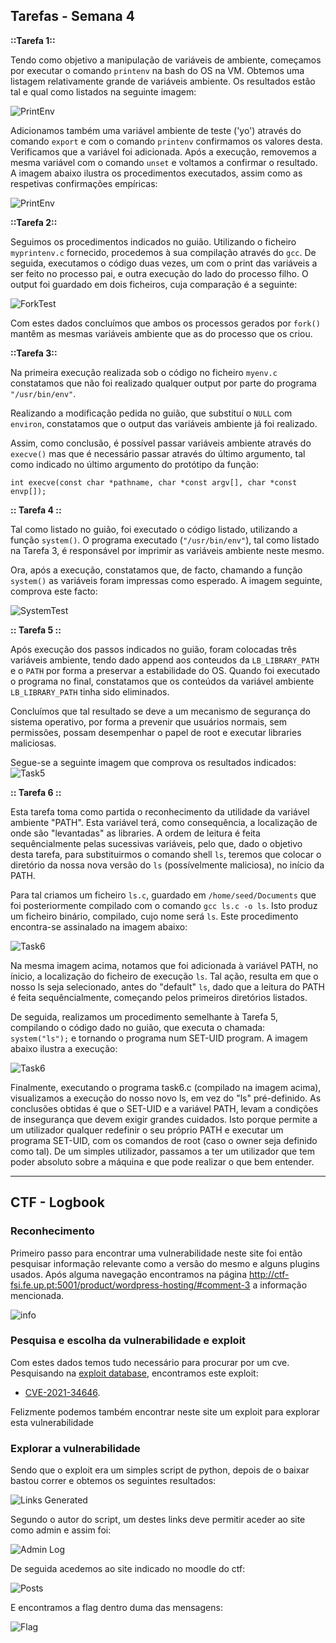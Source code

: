 ## Tarefas - Semana 4

**::Tarefa 1::**

Tendo como objetivo a manipulação de variáveis de ambiente, começamos por executar o comando `printenv` na bash do OS na VM. Obtemos uma listagem relativamente grande de variáveis ambiente. Os resultados estão tal e qual como listados na seguinte imagem:

![PrintEnv](/images/printenv.png)

Adicionamos também uma variável ambiente de teste ('yo') através do comando `export` e com o comando `printenv` confirmamos os valores desta. Verificamos que a variável foi adicionada. Após a execução, removemos a mesma variável com o comando `unset` e voltamos a confirmar o resultado. A imagem abaixo ilustra os procedimentos executados, assim como as respetivas confirmações empíricas:

![PrintEnv](/images/export_unset.png)


**::Tarefa 2::**

Seguimos os procedimentos indicados no guião. Utilizando o ficheiro `myprintenv.c` fornecido, procedemos à sua compilação através do `gcc`. De seguida, executamos o código duas vezes, um com o print das variáveis a ser feito no processo pai, e outra execução do lado do processo filho. O output foi guardado em dois ficheiros, cuja comparação é a seguinte:

![ForkTest](/images/forkoutputcomparison.png)

Com estes dados concluímos que ambos os processos gerados por `fork()` mantêm as mesmas variáveis ambiente que as do processo que os criou. 

**::Tarefa 3::**

Na primeira execução realizada sob o código no ficheiro `myenv.c` constatamos que não foi realizado qualquer output por parte do programa `"/usr/bin/env"`. 

Realizando a modificação pedida no guião, que substituí o `NULL` com `environ`, constatamos que o output das variáveis ambiente já foi realizado.

Assim, como conclusão, é possível passar variáveis ambiente através do `execve()` mas que é necessário passar através do último argumento, tal como indicado no último argumento do protótipo da função:

`int execve(const char *pathname, char *const argv[], char *const envp[]);`


**:: Tarefa 4 ::**

Tal como listado no guião, foi executado o código listado, utilizando a função `system()`. O programa executado (`"/usr/bin/env"`), tal como listado na Tarefa 3, é responsável por imprimir as variáveis ambiente neste mesmo. 

Ora, após a execução, constatamos que, de facto, chamando a função `system()` as variáveis foram impressas como esperado. A imagem seguinte, comprova este facto:


![SystemTest](/images/systemtest.png)


**:: Tarefa 5 ::**

Após execução dos passos indicados no guião, foram colocadas três variáveis ambiente, tendo dado append aos conteudos da `LB_LIBRARY_PATH` e o `PATH` por forma a preservar a estabilidade do OS. Quando foi executado o programa no final, constatamos que os conteúdos da variável ambiente `LB_LIBRARY_PATH` tinha sido eliminados. 

Concluímos que tal resultado se deve a um mecanismo de segurança do sistema operativo, por forma a prevenir que usuários normais, sem permissões, possam desempenhar o papel de root e executar libraries maliciosas. 

Segue-se a seguinte imagem que comprova os resultados indicados:
![Task5](/images/task6process.png)


**:: Tarefa 6 ::**

Esta tarefa toma como partida o reconhecimento da utilidade da variável ambiente "PATH". Esta variável terá, como consequência, a localização de onde são "levantadas" as libraries. A ordem de leitura é feita sequêncialmente pelas sucessivas variáveis, pelo que, dado o objetivo desta tarefa, para substituirmos o comando shell `ls`, teremos que colocar o diretório da nossa nova versão do `ls` (possívelmente maliciosa), no início da PATH.

Para tal criamos um ficheiro `ls.c`, guardado em `/home/seed/Documents` que foi posteriormente compilado com o comando `gcc ls.c -o ls`. Isto produz um ficheiro binário, compilado, cujo nome será `ls`. Este procedimento encontra-se assinalado na imagem abaixo:

![Task6](/images/1_T6_1.png)

Na mesma imagem acima, notamos que foi adicionada à variável PATH, no ínicio, a localização do ficheiro de execução `ls`. Tal ação, resulta em que o nosso ls seja selecionado, antes do "default" `ls`, dado que a leitura do PATH é feita sequêncialmente, começando pelos primeiros diretórios listados.

De seguida, realizamos um procedimento semelhante à Tarefa 5, compilando o código dado no guião, que executa o chamada: `system("ls");` e tornando o programa num SET-UID program. A imagem abaixo ilustra a execução:

![Task6](/images/1_T6_3.png)

Finalmente, executando o programa task6.c (compilado na imagem acima), visualizamos a execução do nosso novo ls, em vez do "ls" pré-definido. As conclusões obtidas é que o SET-UID e a variável PATH, levam a condições de insegurança que devem exigir grandes cuidados. Isto porque permite a um utilizador qualquer redefinir o seu próprio PATH e executar um programa SET-UID, com os comandos de root (caso o owner seja definido como tal). De um simples utilizador, passamos a ter um utilizador que tem poder absoluto sobre a máquina e que pode realizar o que bem entender.

-----------
## CTF - Logbook

### Reconhecimento
Primeiro passo para encontrar uma vulnerabilidade neste site foi então pesquisar informação relevante como a versão do mesmo e alguns plugins usados. Após alguma navegação encontramos na página http://ctf-fsi.fe.up.pt:5001/product/wordpress-hosting/#comment-3 a informação mencionada.

![info](/images/info.png)

### Pesquisa e escolha da vulnerabilidade e exploit
Com estes dados temos tudo necessário para procurar por um cve. Pesquisando na [exploit database](https://www.exploit-db.com/), encontramos este exploit:
- [CVE-2021-34646](https://www.exploit-db.com/exploits/50299).

Felizmente podemos também encontrar neste site um exploit para explorar esta vulnerabilidade

### Explorar a vulnerabilidade
Sendo que o exploit era um simples script de python, depois de o baixar bastou correr e obtemos os seguintes resultados:

![Links Generated](/images/links_generated.png)

Segundo o autor do script, um destes links deve permitir aceder ao site como admin e assim foi:

![Admin Log](/images/authentication.png)

De seguida acedemos ao site indicado no moodle do ctf:

![Posts](/images/posts.png)

E encontramos a flag dentro duma das mensagens:

![Flag](/images/flag.png)




